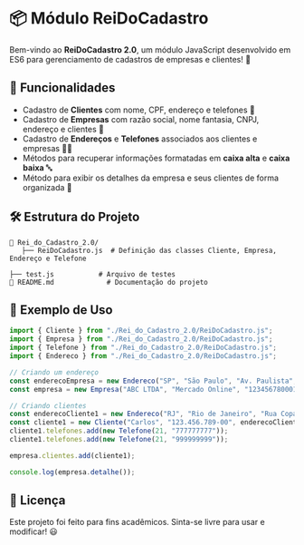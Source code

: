 # 📦 Módulo ReiDoCadastro

Bem-vindo ao **ReiDoCadastro 2.0**, um módulo JavaScript desenvolvido em ES6 para gerenciamento de cadastros de empresas e clientes! 🎉

## 🚀 Funcionalidades

- Cadastro de **Clientes** com nome, CPF, endereço e telefones 📇
- Cadastro de **Empresas** com razão social, nome fantasia, CNPJ, endereço e clientes 🏢
- Cadastro de **Endereços** e **Telefones** associados aos clientes e empresas 📍📞
- Métodos para recuperar informações formatadas em **caixa alta** e **caixa baixa** 🔤
- Método para exibir os detalhes da empresa e seus clientes de forma organizada 📜

## 🛠 Estrutura do Projeto

```
📂 Rei_do_Cadastro_2.0/
   ├── ReiDoCadastro.js  # Definição das classes Cliente, Empresa, Endereço e Telefone

├── test.js           # Arquivo de testes
📜 README.md             # Documentação do projeto
```

## 📜 Exemplo de Uso

```javascript
import { Cliente } from "./Rei_do_Cadastro_2.0/ReiDoCadastro.js";
import { Empresa } from "./Rei_do_Cadastro_2.0/ReiDoCadastro.js";
import { Telefone } from "./Rei_do_Cadastro_2.0/ReiDoCadastro.js";
import { Endereco } from "./Rei_do_Cadastro_2.0/ReiDoCadastro.js";

// Criando um endereço
const enderecoEmpresa = new Endereco("SP", "São Paulo", "Av. Paulista", 123);
const empresa = new Empresa("ABC LTDA", "Mercado Online", "12345678000199", enderecoEmpresa);

// Criando clientes
const enderecoCliente1 = new Endereco("RJ", "Rio de Janeiro", "Rua Copacabana", 456);
const cliente1 = new Cliente("Carlos", "123.456.789-00", enderecoCliente1);
cliente1.telefones.add(new Telefone(21, "777777777"));
cliente1.telefones.add(new Telefone(21, "999999999"));

empresa.clientes.add(cliente1);

console.log(empresa.detalhe());
```

## 📜 Licença

Este projeto foi feito para fins acadêmicos. Sinta-se livre para usar e modificar! 😃

